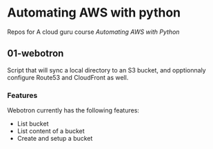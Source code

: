 # Automating AWS with python

Repos for A cloud guru course *Automating AWS with Python*

## 01-webotron

Script that will sync a local directory to an S3 bucket, and opptionnaly configure Route53 
and CloudFront as well.

### Features

Webotron currently has the following features:

- List bucket
- List content of a bucket
- Create and setup a bucket